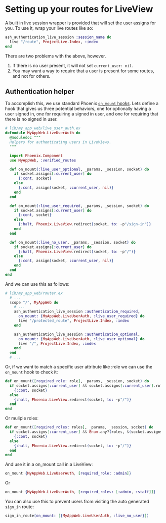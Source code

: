 # Setting up your routes for LiveView

A built in live session wrapper is provided that will set the user assigns for you. To use it, wrap your live routes like so:

```elixir
ash_authentication_live_session :session_name do
  live "/route", ProjectLive.Index, :index
end
```

There are two problems with the above, however.

1. If there is no user present, it will not set `current_user: nil`.
2. You may want a way to require that a user is present for some routes, and not for others.

## Authentication helper

To accomplish this, we use standard Phoenix [`on_mount` hooks](https://hexdocs.pm/phoenix_live_view/Phoenix.LiveView.html#on_mount/1-examples). Lets define a hook that gives us three potential behaviors, one for optionally having a user signed in, one for requiring a signed in user, and one for requiring that there is no signed in user.


```elixir
# lib/my_app_web/live_user_auth.ex
defmodule MyAppWeb.LiveUserAuth do
  @moduledoc """
  Helpers for authenticating users in LiveViews.
  """

  import Phoenix.Component
  use MyAppWeb, :verified_routes

  def on_mount(:live_user_optional, _params, _session, socket) do
    if socket.assigns[:current_user] do
      {:cont, socket}
    else
      {:cont, assign(socket, :current_user, nil)}
    end
  end

  def on_mount(:live_user_required, _params, _session, socket) do
    if socket.assigns[:current_user] do
      {:cont, socket}
    else
      {:halt, Phoenix.LiveView.redirect(socket, to: ~p"/sign-in")}
    end
  end

  def on_mount(:live_no_user, _params, _session, socket) do
    if socket.assigns[:current_user] do
      {:halt, Phoenix.LiveView.redirect(socket, to: ~p"/")}
    else
      {:cont, assign(socket, :current_user, nil)}
    end
  end
end
```

And we can use this as follows:

```elixir
# lib/my_app_web/router.ex
  # ...
  scope "/", MyAppWeb do
    # ...
    ash_authentication_live_session :authentication_required,
      on_mount: {MyAppWeb.LiveUserAuth, :live_user_required} do
      live "/protected_route", ProjectLive.Index, :index
    end

    ash_authentication_live_session :authentication_optional,
      on_mount: {MyAppWeb.LiveUserAuth, :live_user_optional} do
      live "/", ProjectLive.Index, :index
    end
  end
  # ...
```
Or, if we want to match a specific user attribute like :role we can use the `on_mount` hook to check it:
```elixir
def on_mount([required_role: role], _params, _session, socket) do
  if socket.assigns[:current_user] && socket.assigns[:current_user].role == role do
    {:cont, socket}
  else
    {:halt, Phoenix.LiveView.redirect(socket, to: ~p"/")}
  end
end
```
Or muliple roles:
```elixir
def on_mount([required_roles: roles], _params, _session, socket) do
  if socket.assigns[:current_user] && Enum.any?(roles, &(socket.assigns[:current_user].role == &1)) do
    {:cont, socket}
  else
    {:halt, Phoenix.LiveView.redirect(socket, to: ~p"/")}
  end
end
```
And use it in a on_mount call in a LiveView:
```elixir
on_mount {MyAppWeb.LiveUserAuth, [required_role: :admin]}
```
Or
```elixir
on_mount {MyAppWeb.LiveUserAuth, [required_roles: [:admin, :staff]]}
```



You can also use this to prevent users from visiting the auto generated `sign_in` route:

```elixir
sign_in_route(on_mount: [{MyAppWeb.LiveUserAuth, :live_no_user}])
```
